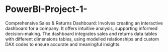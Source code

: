 # PowerBI-Project-1-
Comprehensive Sales &amp; Returns Dashboard:  Involves creating an interactive dashboard for a company. It offers intuitive analysis, supporting informed decision-making. The dashboard integrates sales and returns data tables with different dimensions tables, using modelled  relationships and custom DAX codes to ensure accurate and meaningful insights.
